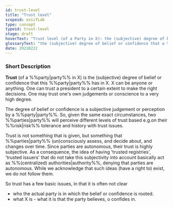 ```yaml
---
id: trust-level
title: "Trust level"
scopeid: essifLab
type: concept
typeid: trust-level
stage: draft
hoverText: "Trust level (of a Party in X): the (subjective) degree of belief or confidence that this Party has in X"
glossaryText: "the (subjective) degree of belief or confidence that a %%party^party%% has in X (someone, something, ...)."
date: 20220222
---
```


### Short Description
**Trust** (of a %%party|party%% in X) is the (subjective) degree of belief or confidence that this %%party|party%% has in X. X can be anyone or anything. One can trust a president to a certain extent to make the right decisions. One may trust one's own judgements or conscience to a very high degree.

The degree of belief or confidence is a subjective judgement or perception by a %%party|party%%. So, given the same exact circumstances, two %%parties|party%% will perceive different levels of trust based e.g.on their %%risk|risk%% tolerance and history with trust issues.

Trust is not something that is given, but something that %%parties|party%% (un)consciously assess, and decide about, and changes over time. Since parties are autonomous, their trust is highly subjective. As a consequence, the idea of having 'trusted registries', 'trusted issuers' that do not take this subjectivity into account basically act as %%(centralized) authorities|authority%%, denying that parties are autonomous. While we acknowledge that such ideas (have a right to) exist, we do not follow them.

So trust has a few basic issues, in that it is often not clear
- who the actual party is in which the belief or confidence is rooted.
- what X is - what it is that the party believes, o confides in.